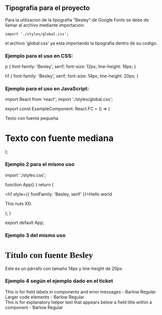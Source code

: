 ## Tipografia para el proyecto

Para la utilizacion de la tipografia "Besley" de Google Fonts
se debe de llamar al archivo mediante importacion:

    import './styles/global.css';

el archivo 'global.css' ya esta importando la tipografia dentro de su codigo.

### Ejemplo para el uso en CSS:

p {
  font-family: 'Besley', serif;
  font-size: 12px;
  line-height: 16px;
}

h1 {
  font-family: 'Besley', serif;
  font-size: 14px;
  line-height: 20px;
}

### Ejemplo para el uso en JavaScript:

import React from 'react';
import './styles/global.css';

export const ExampleComponent: React.FC = () => (
  <div>
    <p className="font-small">Texto con fuente pequeña</p>
    <h1 className="font-medium">Texto con fuente mediana</h1>
  </div>
);

### Ejemplo 2 para el mismo uso
import './styles.css';

function App() {
  return (
    <div className="App">
      <h1 style={{ fontFamily: 'Besley, serif' }}>Hello world</h1>
      <p className="font-medium">This nuts XD.</p>
    </div>
  );
}

export default App;

### Ejemplo 3 del mismo uso
<h1 style="font-family: 'Besley', serif;">Título con fuente Besley</h1>
<p class="font-medium">Este es un párrafo con tamaño 14px y line-height de 20px.</p>

### Ejemplo 4 según el ejemplo dado en el ticket
<div class="font-small">
  This is for field labels in components and error messages - Barlow Regular
</div>

<div class="font-medium">
  Larger code elements - Barlow Regular
</div>

<div class="font-helper">
  This is for explanatory helper text that appears below a field title within a component - Barlow Regular
</div>



